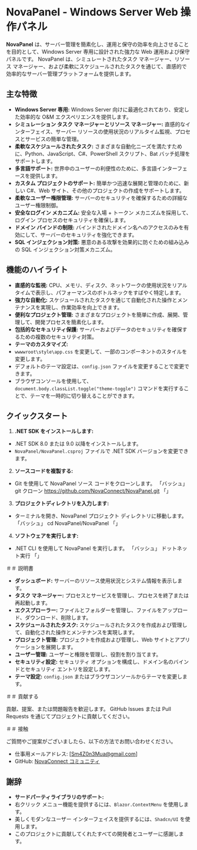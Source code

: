 # NovaPanel - Windows Server Web 操作パネル

**NovaPanel** は、サーバー管理を簡素化し、運用と保守の効率を向上させることを目的として、Windows Server 専用に設計された強力な Web 運用および保守パネルです。 NovaPanel は、シミュレートされたタスク マネージャー、リソース マネージャー、および柔軟にスケジュールされたタスクを通じて、直感的で効率的なサーバー管理プラットフォームを提供します。

## 主な特徴

* **Windows Server 専用:** Windows Server 向けに最適化されており、安定した効率的な O&M エクスペリエンスを提供します。
* **シミュレーション タスク マネージャーとリソース マネージャー:** 直感的なインターフェイス、サーバー リソースの使用状況のリアルタイム監視、プロセスとサービスの簡単な管理。
* **柔軟なスケジュールされたタスク:** さまざまな自動化ニーズを満たすために、Python、JavaScript、C#、PowerShell スクリプト、Bat バッチ処理をサポートします。
* **多言語サポート:** 世界中のユーザーの利便性のために、多言語インターフェースを提供します。
* **カスタム プロジェクトのサポート:** 簡単かつ迅速な展開と管理のために、新しい C#、Web サイト、その他のプロジェクトの作成をサポートします。
* **柔軟なユーザー権限管理:** サーバーのセキュリティを確保するための詳細なユーザー権限制御。
* **安全なログイン メカニズム:** 安全な入場 + トークン メカニズムを採用して、ログイン プロセスのセキュリティを確保します。
* **ドメイン バインドの制限:** バインドされたドメイン名へのアクセスのみを有効にして、サーバーのセキュリティを強化できます。
* **SQL インジェクション対策:** 悪意のある攻撃を効果的に防ぐための組み込みの SQL インジェクション対策メカニズム。

## 機能のハイライト

* **直感的な監視:** CPU、メモリ、ディスク、ネットワークの使用状況をリアルタイムで表示し、パフォーマンスのボトルネックをすばやく特定します。
* **強力な自動化:** スケジュールされたタスクを通じて自動化された操作とメンテナンスを実現し、作業効率を向上できます。
* **便利なプロジェクト管理:** さまざまなプロジェクトを簡単に作成、展開、管理して、開発プロセスを簡素化します。
* **包括的なセキュリティ保護:** サーバーおよびデータのセキュリティを確保するための複数のセキュリティ対策。
* **テーマのカスタマイズ:**
 * `wwwwroot\style\app.css` を変更して、一部のコンポーネントのスタイルを変更します。
 * デフォルトのテーマ設定は、`config.json` ファイルを変更することで変更できます。
 * ブラウザコンソールを使用して、`document.body.classList.toggle("theme-toggle")` コマンドを実行することで、テーマを一時的に切り替えることができます。


## クイックスタート

1. **.NET SDK をインストールします:**
 * .NET SDK 8.0 または 9.0 以降をインストールします。
 * `NovaPanel/NovaPanel.csproj` ファイルで .NET SDK バージョンを変更できます。
2. **ソースコードを複製する:**
 * Git を使用して NovaPanel ソース コードをクローンします。
 「バッシュ」
 git クローン https://github.com/NovaConnect/NovaPanel.git
 「」
3. **プロジェクトディレクトリを入力します:**
 * ターミナルを開き、NovaPanel プロジェクト ディレクトリに移動します。
 「バッシュ」
 cd NovaPanel/NovaPanel
 「」
4. **ソフトウェアを実行します:**
 * .NET CLI を使用して NovaPanel を実行します。
 「バッシュ」
 ドットネット実行
 「」

＃＃ 説明書

* **ダッシュボード:** サーバーのリソース使用状況とシステム情報を表示します。
* **タスク マネージャー:** プロセスとサービスを管理し、プロセスを終了または再起動します。
* **エクスプローラー:** ファイルとフォルダーを管理し、ファイルをアップロード、ダウンロード、削除します。
* **スケジュールされたタスク:** スケジュールされたタスクを作成および管理して、自動化された操作とメンテナンスを実現します。
* **プロジェクト管理:** プロジェクトを作成および管理し、Web サイトとアプリケーションを展開します。
* **ユーザー管理:** ユーザーと権限を管理し、役割を割り当てます。
* **セキュリティ設定:** セキュリティ オプションを構成し、ドメイン名のバインドとセキュリティ エントリを設定します。
* **テーマ設定:** `config.json` またはブラウザコンソールからテーマを変更します。

＃＃ 貢献する

貢献、提案、または問題報告を歓迎します。 GitHub Issues または Pull Requests を通じてプロジェクトに貢献してください。

＃＃ 接触

ご質問やご提案がございましたら、以下の方法でお問い合わせください。

* 仕事用メールアドレス: [Sm4Z0n3Mua@gmail.com]
* GitHub: [NovaConnect コミュニティ](https://github.com/NovaConnect)

## 謝辞
* **サードパーティライブラリのサポート:**
 * 右クリック メニュー機能を提供するには、`Blazor.ContextMenu` を使用します。
 * 美しくモダンなユーザー インターフェイスを提供するには、`Shadcn/UI` を使用します。
 * このプロジェクトに貢献してくれたすべての開発者とユーザーに感謝します。
